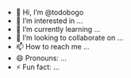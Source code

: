 - 👋 Hi, I’m @todobogo
- 👀 I’m interested in ...
- 🌱 I’m currently learning ...
- 💞️ I’m looking to collaborate on ...
- 📫 How to reach me ...
- 😄 Pronouns: ...
- ⚡ Fun fact: ...

<!---
todobogo/todobogo is a ✨ special ✨ repository because its `README.md` (this file) appears on your GitHub profile.
You can click the Preview link to take a look at your changes.
--->
